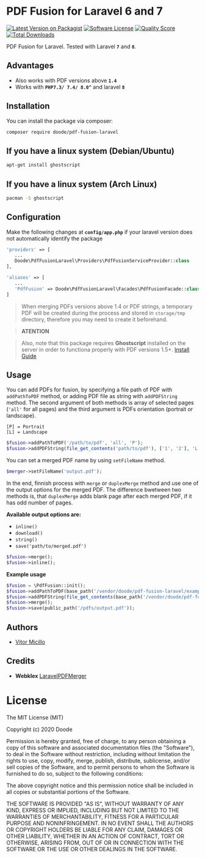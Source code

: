 # PDF Fusion for Laravel 6 and 7

[![Latest Version on Packagist](https://img.shields.io/packagist/v/doode/pdf-fusion-laravel.svg?style=flat-square)](https://packagist.org/packages/doode/pdf-fusion-laravel)
[![Software License](https://img.shields.io/badge/license-MIT-brightgreen.svg?style=flat-square)](LICENSE.md)
[![Quality Score](https://img.shields.io/scrutinizer/g/vitormicillo/pdf-fusion-laravel.svg?style=flat-square)](https://scrutinizer-ci.com/g/vitormicillo/pdf-fusion-laravel)
[![Total Downloads](https://img.shields.io/packagist/dt/doode/pdf-fusion-laravel.svg?style=flat-square)](https://packagist.org/packages/doode/pdf-fusion-laravel)

PDF Fusion for Laravel. Tested with Laravel **`7`** and **`8`**.

## Advantages
* Also works with PDF versions above **`1.4`**
* Works with **`PHP7.3/ 7.4/ 8.0^`** and laravel **`8`**

## Installation

You can install the package via composer:

```bash
composer require doode/pdf-fusion-laravel
```

## If you have a linux system (Debian/Ubuntu)

```bash
apt-get install ghostscript
```


## If you have a linux system (Arch Linux)

```bash
pacman -S ghostscript
```

## Configuration
Make the following changes at **`config/app.php`** if your laravel version does not automatically identify the package
```php
'providers' => [
   ...
   Doode\PdfFusionLaravel\Providers\PdfFusionServiceProvider::class
],

'aliases' => [
   ...
   'PdfFusion' => Doode\PdfFusionLaravel\Facades\PdfFusionFacade::class
]
```

> When merging PDFs versions above 1.4 or PDF strings, a temporary PDF will be created during the process and stored in `storage/tmp` directory, therefore you may need to create it beforehand.

> **ATENTION**

> Also, note that this package requires **Ghostscript** installed on the server in order to functiona properly with PDF versions 1.5+. [Install Guide](https://www.ghostscript.com/doc/9.20/Install.htm)



## Usage

You can add PDFs for fusion, by specifying a file path of PDF with `addPathToPDF` method, or adding PDF file as string with `addPDFString` method. The second argument of both methods is array of selected pages (`'all'` for all pages) and the third argument is PDFs orientation (portrait or landscape).

```[P] = Portrait``` <br>
```[L] = Landscape```

```php
$fusion->addPathToPDF('/path/to/pdf', 'all', 'P');
$fusion->addPDFString(file_get_contents('path/to/pdf'), ['1', '2'], 'L')
```

You can set a merged PDF name by using `setFileName` method.
```php
$merger->setFileName('output.pdf');
```

In the end, finnish process with `merge` or `duplexMerge` method and use one of the output options for the merged PDF. The difference bwetween two methods is, that `duplexMerge` adds blank page after each merged PDF, if it has odd number of pages.

**Available output options are:**
  * `inline()`
  * `download()`
  * `string()`
  * `save('path/to/merged.pdf')`

```php
$fusion->merge();
$fusion->inline();
```

**Example usage**
```php
$fusion = \PdfFusion::init();
$fusion->addPathToPDF(base_path('/vendor/doode/pdf-fusion-laravel/examples/one.pdf'), [2], 'P');
$fusion->addPDFString(file_get_contents(base_path('/vendor/doode/pdf-fusion-laravel/examples/two.pdf')), 'all', 'L');
$fusion->merge();
$fusion->save(public_path('/pdfs/output.pdf'));
```

## Authors
* [Vitor Micillo](https://github.com/vitormicillo)


## Credits
* **Webklex** [LaravelPDFMerger](https://github.com/Webklex/laravel-pdfmerger)

# License
The MIT License (MIT)

Copyright (c) 2020 Doode

Permission is hereby granted, free of charge, to any person obtaining a copy of this software and associated documentation files (the "Software"), to deal in the Software without restriction, including without limitation the rights to use, copy, modify, merge, publish, distribute, sublicense, and/or sell copies of the Software, and to permit persons to whom the Software is furnished to do so, subject to the following conditions:

The above copyright notice and this permission notice shall be included in all copies or substantial portions of the Software.

THE SOFTWARE IS PROVIDED "AS IS", WITHOUT WARRANTY OF ANY KIND, EXPRESS OR IMPLIED, INCLUDING BUT NOT LIMITED TO THE WARRANTIES OF MERCHANTABILITY, FITNESS FOR A PARTICULAR PURPOSE AND NONINFRINGEMENT. IN NO EVENT SHALL THE AUTHORS OR COPYRIGHT HOLDERS BE LIABLE FOR ANY CLAIM, DAMAGES OR OTHER LIABILITY, WHETHER IN AN ACTION OF CONTRACT, TORT OR OTHERWISE, ARISING FROM, OUT OF OR IN CONNECTION WITH THE SOFTWARE OR THE USE OR OTHER DEALINGS IN THE SOFTWARE.
